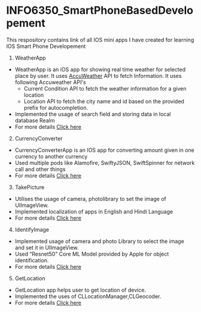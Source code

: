 # INFO6350_SmartPhoneBasedDevelopement

This respository contains link of all IOS mini apps I have created for learning IOS Smart Phone Developement


1. WeatherApp
* WeatherApp is an iOS app for showing real time weather for selected place by user. It uses [AccuWeather](https://developer.accuweather.com/apis) API to fetch Information. It uses following Accuweather API's 
	* Current Condition API to fetch the weather information for a given location
    * Location API to fetch the city name and id based on the provided prefix for autocompletion.
* Implemented the usage of search field and storing data in local database Realm
* For more details [Click here](https://github.com/dj0894/WeatherApp)


2. CurrencyConverter
* CurrencyConverterApp is an IOS app for converting amount given in one currency to another currency
* Used multiple pods like Alamofire, SwiftyJSON, SwiftSpinner for network call and other things
* For more details [Click here](https://github.com/dj0894/CurrencyConverterApp)


3. TakePicture
* Utilises the usage of camera, photolibrary to set the image of UIImageView. 
* Implemented localization of apps in English and Hindi Language
* For more details [Click here](https://github.com/dj0894/TakePicture)


4. IdentifyImage
* Implemented usage of camera and photo Library to select the image and set it in UIImageView.
* Used “Resnet50” Core ML Model provided by Apple for object identification.
* For more details [Click here](https://github.com/dj0894/IdentifyImageResnet50Model)


5. GetLocation
* GetLocation app helps user to get location of device.
* Implemented the uses of CLLocationManager,CLGeocoder.
* For more details [Click here](https://github.com/dj0894/GetLocation)



